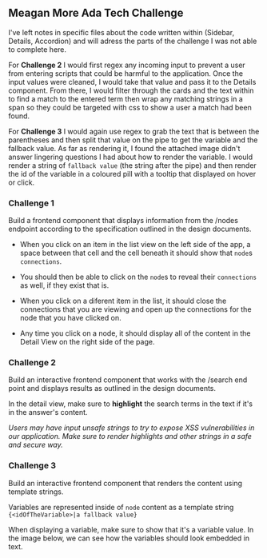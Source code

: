 ## Meagan More Ada Tech Challenge

I've left notes in specific files about the code written within (Sidebar, Details, Accordion) and will adress the parts of the challenge I was not able to complete here.

For **Challenge 2** I would first regex any incoming input to prevent a user from entering scripts that could be harmful to the application. Once the input values were cleaned, I would take that value and pass it to the Details component. From there, I would filter through the cards and the text within to find a match to the entered term then wrap any matching strings in a span so they could be targeted with css to show a user a match had been found.

For **Challenge 3** I would again use regex to grab the text that is between the parentheses and then split that value on the pipe to get the variable and the fallback value. As far as rendering it, I found the attached image didn't answer lingering questions I had about how to render the variable. I would render a string of `fallback value` (the string after the pipe) and then render the id of the variable in a coloured pill with a tooltip that displayed on hover or click.

### Challenge 1

Build a frontend component that displays information from the /nodes endpoint according to the specification outlined in the design documents.

- When you click on an item in the list view on the left side of the app, a space between that cell and the cell beneath it should show that `node`s `connections`.

- You should then be able to click on the `node`s to reveal their `connections` as well, if they exist that is.

- When you click on a diferent item in the list, it should close the connections that you are viewing and open up the connections for the node that you have clicked on.

- Any time you click on a node, it should display all of the content in the Detail View on the right side of the page.

### Challenge 2

Build an interactive frontend component that works with the /search end point and displays results as outlined in the design documents.

In the detail view, make sure to **highlight** the search terms in the text if it's in the answer's content.

*Users may have input unsafe strings to try to expose XSS vulnerabilities in our application. Make sure to render highlights and other strings in a safe and secure way.*

### Challenge 3

Build an interactive frontend component that renders the content using template strings.

Variables are represented inside of `node` content as a template string `{<idOfTheVariable>|a fallback value}`

When displaying a variable, make sure to show that it's a variable value. In the image below, we can see how the variables should look embedded in text.